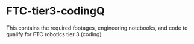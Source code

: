 # FTC-tier3-codingQ
This contains the required footages, engineering notebooks, and code to qualify for FTC robotics tier 3 (coding)
